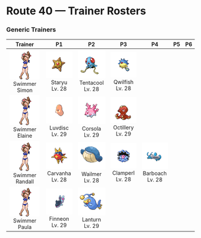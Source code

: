 # Route 40 — Trainer Rosters

### Generic Trainers

| Trainer | P1 | P2 | P3 | P4 | P5 | P6 |
|:-------:|:--:|:--:|:--:|:--:|:--:|:--:|
| ![Swimmer Simon](../../assets/trainers/swimmer.png "Swimmer Simon")<br>Swimmer Simon | ![Staryu](../../assets/sprites/staryu/front.gif "Staryu")<br>Staryu<br>Lv. 28 | ![Tentacool](../../assets/sprites/tentacool/front.gif "Tentacool")<br>Tentacool<br>Lv. 28 | ![Qwilfish](../../assets/sprites/qwilfish/front.gif "Qwilfish")<br>Qwilfish<br>Lv. 28 |
| ![Swimmer Elaine](../../assets/trainers/swimmer.png "Swimmer Elaine")<br>Swimmer Elaine | ![Luvdisc](../../assets/sprites/luvdisc/front.gif "Luvdisc")<br>Luvdisc<br>Lv. 29 | ![Corsola](../../assets/sprites/corsola/front.gif "Corsola")<br>Corsola<br>Lv. 29 | ![Octillery](../../assets/sprites/octillery/front.gif "Octillery")<br>Octillery<br>Lv. 29 |
| ![Swimmer Randall](../../assets/trainers/swimmer.png "Swimmer Randall")<br>Swimmer Randall | ![Carvanha](../../assets/sprites/carvanha/front.gif "Carvanha")<br>Carvanha<br>Lv. 28 | ![Wailmer](../../assets/sprites/wailmer/front.gif "Wailmer")<br>Wailmer<br>Lv. 28 | ![Clamperl](../../assets/sprites/clamperl/front.gif "Clamperl")<br>Clamperl<br>Lv. 28 | ![Barboach](../../assets/sprites/barboach/front.gif "Barboach")<br>Barboach<br>Lv. 28 |
| ![Swimmer Paula](../../assets/trainers/swimmer.png "Swimmer Paula")<br>Swimmer Paula | ![Finneon](../../assets/sprites/finneon/front.gif "Finneon")<br>Finneon<br>Lv. 29 | ![Lanturn](../../assets/sprites/lanturn/front.gif "Lanturn")<br>Lanturn<br>Lv. 29 |

